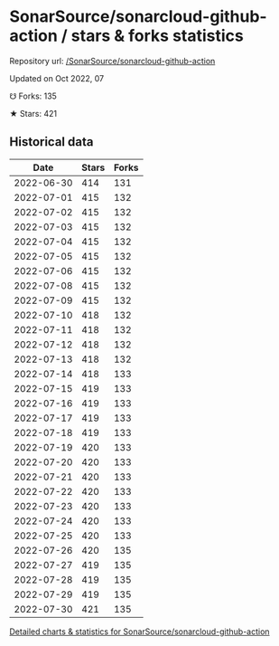 # SonarSource/sonarcloud-github-action / stars & forks statistics

Repository url: [/SonarSource/sonarcloud-github-action](https://github.com/SonarSource/sonarcloud-github-action)

Updated on Oct 2022, 07

☋ Forks: 135

★ Stars: 421

## Historical data
| Date | Stars | Forks |
|------|-------|-------|
| 2022-06-30 | 414 | 131 | 
| 2022-07-01 | 415 | 132 | 
| 2022-07-02 | 415 | 132 | 
| 2022-07-03 | 415 | 132 | 
| 2022-07-04 | 415 | 132 | 
| 2022-07-05 | 415 | 132 | 
| 2022-07-06 | 415 | 132 | 
| 2022-07-08 | 415 | 132 | 
| 2022-07-09 | 415 | 132 | 
| 2022-07-10 | 418 | 132 | 
| 2022-07-11 | 418 | 132 | 
| 2022-07-12 | 418 | 132 | 
| 2022-07-13 | 418 | 132 | 
| 2022-07-14 | 418 | 133 | 
| 2022-07-15 | 419 | 133 | 
| 2022-07-16 | 419 | 133 | 
| 2022-07-17 | 419 | 133 | 
| 2022-07-18 | 419 | 133 | 
| 2022-07-19 | 420 | 133 | 
| 2022-07-20 | 420 | 133 | 
| 2022-07-21 | 420 | 133 | 
| 2022-07-22 | 420 | 133 | 
| 2022-07-23 | 420 | 133 | 
| 2022-07-24 | 420 | 133 | 
| 2022-07-25 | 420 | 133 | 
| 2022-07-26 | 420 | 135 | 
| 2022-07-27 | 419 | 135 | 
| 2022-07-28 | 419 | 135 | 
| 2022-07-29 | 419 | 135 | 
| 2022-07-30 | 421 | 135 | 


[Detailed charts & statistics for SonarSource/sonarcloud-github-action](https://reviewgithub.com/rep/SonarSource/sonarcloud-github-action)
